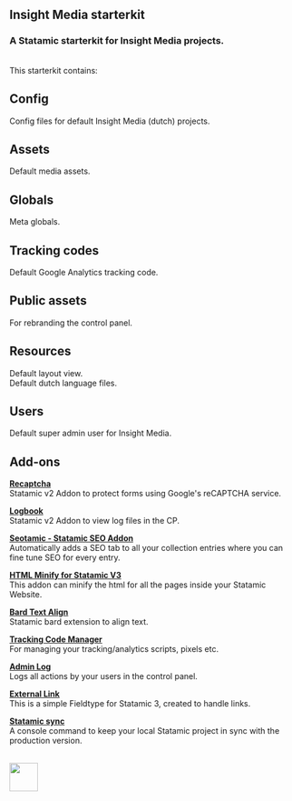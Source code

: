 ## Insight Media starterkit
### A Statamic starterkit for Insight Media projects.
<br>
This starterkit contains:

## Config
Config files for default Insight Media (dutch) projects.

## Assets
Default media assets.

## Globals
Meta globals.

## Tracking codes
Default Google Analytics tracking code.

## Public assets
For rebranding the control panel.

## Resources
Default layout view.<br>
Default dutch language files.

## Users
Default super admin user for Insight Media.

## Add-ons

**[Recaptcha](https://github.com/aryehraber/statamic-recaptcha)** <br>
Statamic v2 Addon to protect forms using Google's reCAPTCHA service.

**[Logbook](https://github.com/aryehraber/statamic-logbook)** <br>
Statamic v2 Addon to view log files in the CP.

**[Seotamic - Statamic SEO Addon](https://github.com/cnj-digital/seotamic)** <br>
Automatically adds a SEO tab to all your collection entries where you can fine tune SEO for every entry.

**[HTML Minify for Statamic V3](https://github.com/octoper/statamic-html-minify)** <br>
This addon can minify the html for all the pages inside your Statamic Website.

**[Bard Text Align](https://github.com/OptimoApps/statamic-bard-text-align)** <br>
Statamic bard extension to align text.

**[Tracking Code Manager](https://github.com/simonridley/tracking-code-manager)** <br>
For managing your tracking/analytics scripts, pixels etc.

**[Admin Log](https://github.com/webographen/statamic-admin-log)** <br>
Logs all actions by your users in the control panel.

**[External Link](https://github.com/jonassiewertsen/statamic-external-link)** <br>
This is a simple Fieldtype for Statamic 3, created to handle links.

**[Statamic sync](https://github.com/insight-media/statamic-sync)** <br>
A console command to keep your local Statamic project in sync with the production version.


<br>
<img src="https://www.insight-media.be/images/logo.svg" height="50">
<br>
